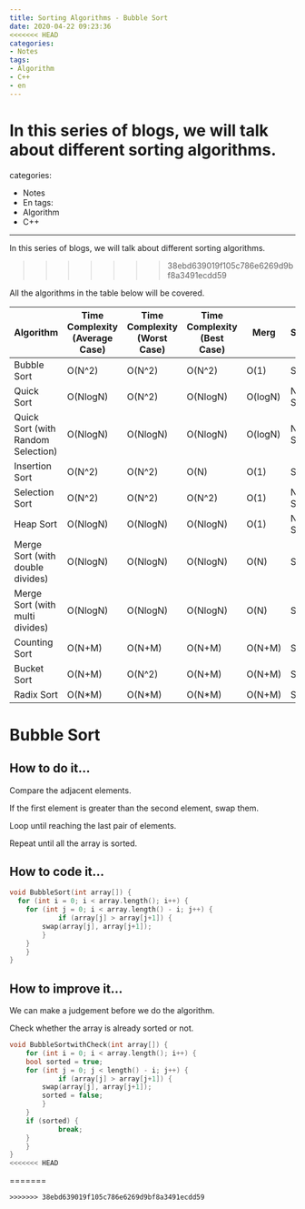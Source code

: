 ```yaml
---
title: Sorting Algorithms - Bubble Sort
date: 2020-04-22 09:23:36
<<<<<<< HEAD
categories: 
- Notes
tags:
- Algorithm
- C++
- en
---
```


In this series of blogs, we will talk about different sorting algorithms. 
=======
categories:
- Notes
- En
tags:
- Algorithm
- C++
---

In this series of blogs, we will talk about different sorting algorithms.
>>>>>>> 38ebd639019f105c786e6269d9bf8a3491ecdd59

All the algorithms in the table below will be covered.

| Algorithm                          | Time Complexity (Average Case) | Time Complexity (Worst Case) | Time Complexity (Best Case) | Merg    | Stability  |
| ---------------------------------- | ------------------------------ | ---------------------------- | --------------------------- | ------- | ---------- |
| Bubble Sort                        | O(N^2)                         | O(N^2)                       | O(N^2)                      | O(1)    | Stable     |
| Quick Sort                         | O(NlogN)                       | O(N^2)                       | O(NlogN)                    | O(logN) | Not Stable |
| Quick Sort (with Random Selection) | O(NlogN)                       | O(NlogN)                     | O(NlogN)                    | O(logN) | Not Stable |
| Insertion Sort                     | O(N^2)                         | O(N^2)                       | O(N)                        | O(1)    | Stable     |
| Selection Sort                     | O(N^2)                         | O(N^2)                       | O(N^2)                      | O(1)    | Not Stable |
| Heap Sort                          | O(NlogN)                       | O(NlogN)                     | O(NlogN)                    | O(1)    | Not Stable |
| Merge Sort (with double divides)   | O(NlogN)                       | O(NlogN)                     | O(NlogN)                    | O(N)    | Stable     |
| Merge Sort (with multi divides)    | O(NlogN)                       | O(NlogN)                     | O(NlogN)                    | O(N)    | Stable     |
| Counting Sort                      | O(N+M)                         | O(N+M)                       | O(N+M)                      | O(N+M)  | Stable     |
| Bucket Sort                        | O(N+M)                         | O(N^2)                       | O(N+M)                      | O(N+M)  | Stable     |
| Radix Sort                         | O(N*M)                         | O(N*M)                       | O(N*M)                      | O(N+M)  | Stable     |

# Bubble Sort

## How to do it...

Compare the adjacent elements.

If the first element is greater than the second element, swap them.

Loop until reaching the last pair of elements.

Repeat until all the array is sorted.

<!--more-->

## How to code it...

```c++
void BubbleSort(int array[]) {
  for (int i = 0; i < array.length(); i++) {
  	for (int j = 0; i < array.length() - i; j++) {
			if (array[j] > array[j+1]) {
      	swap(array[j], array[j+1]);
    	}
  	}
	}
}
```

## How to improve it...

We can make a judgement before we do the algorithm.

Check whether the array is already sorted or not.

```c++
void BubbleSortwithCheck(int array[]) {
	for (int i = 0; i < array.length(); i++) {
  	bool sorted = true;
  	for (int j = 0; j < length() - i; j++) {
			if (array[j] > array[j+1]) {
      	swap(array[j], array[j+1]);
      	sorted = false;
    	}
  	}
  	if (sorted) {
			break;
  	}
	}
}
<<<<<<< HEAD
```
=======
```
>>>>>>> 38ebd639019f105c786e6269d9bf8a3491ecdd59
